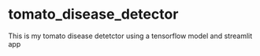 # tomato_disease_detector
This is my tomato disease detetctor using a tensorflow model and streamlit app
